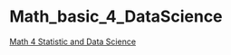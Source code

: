 # Math_basic_4_DataScience



[Math 4 Statistic and Data Science](https://aldeherr.github.io/Math_basic_4_DataScience/)
